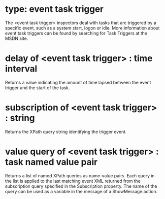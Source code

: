 # type: event task trigger

The &lt;event task trigger&gt; inspectors deal with tasks that are triggered by a specific event, such as a system start, logon or idle. More information about event task triggers can be found by searching for Task Triggers at the MSDN site.

# delay of &lt;event task trigger&gt; : time interval

Returns a value indicating the amount of time lapsed between the event trigger and the start of the task.

# subscription of &lt;event task trigger&gt; : string

Returns the XPath query string identifying the trigger event.

# value query of &lt;event task trigger&gt; : task named value pair

Returns a list of named XPath queries as name-value pairs. Each query in the list is applied to the last matching event XML returned from the subscription query specified in the Subscription property. The name of the query can be used as a variable in the message of a ShowMessage action.
